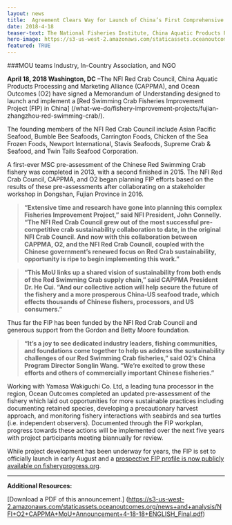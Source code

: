 ```yaml
---
layout: news
title:  Agreement Clears Way for Launch of China’s First Comprehensive Marine FIP
date: 2018-4-18
teaser-text: The National Fisheries Institute, China Aquatic Products Processing and Marketing Alliance, and Ocean Outcomes sign a Memorandum of Understanding for a Red Swimming Crab Fisheries Improvement Project (FIP) in China.
hero-image: https://s3-us-west-2.amazonaws.com/staticassets.oceanoutcomes.org/hero+photos/fujian-zhangzhou-red-swimming-crab-hero.jpg
featured: TRUE
---
```

###MOU teams Industry, In-Country Association, and NGO

**April 18, 2018 Washington, DC** –The NFI Red Crab Council, China Aquatic Products Processing and Marketing Alliance (CAPPMA), and Ocean Outcomes (O2) have signed a Memorandum of Understanding designed to launch and implement a [Red Swimming Crab Fisheries Improvement Project (FIP) in China] (/what-we-do/fishery-improvement-projects/fujian-zhangzhou-red-swimming-crab/).

The founding members of the NFI Red Crab Council include Asian Pacific Seafood, Bumble Bee Seafoods, Carrington Foods, Chicken of the Sea Frozen Foods, Newport International, Stavis Seafoods, Supreme Crab & Seafood, and Twin Tails Seafood Corporation.

A first-ever MSC pre-assessment of the Chinese Red Swimming Crab fishery was completed in 2013, with a second finished in 2015. The NFI Red Crab Council, CAPPMA, and O2 began planning FIP efforts based on the results of these pre-assessments after collaborating on a stakeholder workshop in Dongshan, Fujian Province in 2016.

>**“Extensive time and research have gone into planning this complex Fisheries Improvement Project,” said NFI President, John Connelly. “The NFI Red Crab Council grew out of the most successful pre-competitive crab sustainability collaboration to date, in the original NFI Crab Council. And now with this collaboration between CAPPMA, O2, and the NFI Red Crab Council, coupled with the Chinese government’s renewed focus on Red Crab sustainability, opportunity is ripe to begin implementing this work.”**

>**“This MoU links up a shared vision of sustainability from both ends of the Red Swimming Crab supply chain,” said CAPPMA President Dr. He Cui. “And our collective action will help secure the future of the fishery and a more prosperous China-US seafood trade, which effects thousands of Chinese fishers, processors, and US consumers.”**

Thus far the FIP has been funded by the NFI Red Crab Council and generous support from the Gordon and Betty Moore foundation.

>**“It’s a joy to see dedicated industry leaders, fishing communities, and foundations come together to help us address the sustainability challenges of our Red Swimming Crab fisheries,” said O2’s China Program Director Songlin Wang. “We’re excited to grow these efforts and others of commercially important Chinese fisheries.”**

Working with Yamasa Wakiguchi Co. Ltd, a leading tuna processor in the region, Ocean Outcomes completed an updated pre-assessment of the fishery which laid out opportunities for more sustainable practices including documenting retained species, developing a precautionary harvest approach, and monitoring fishery interactions with seabirds and sea turtles (i.e. independent observers). Documented through the FIP workplan, progress towards these actions will be implemented over the next five years with project participants meeting biannually for review.

While project development has been underway for years, the FIP is set to officially launch in early August and a <a href="https://fisheryprogress.org/fip-profile/prospective-china-fujian-zhangzhou-red-swimming-crab-bottom-trawl-pottrap" target="_blank">prospective FIP profile is now publicly available on fisheryprogress.org</a>.

----

**Additional Resources:**

[Download a PDF of this announcement.] (https://s3-us-west-2.amazonaws.com/staticassets.oceanoutcomes.org/news+and+analysis/NFI+O2+CAPPMA+MoU+Announcement+4-18-18+ENGLISH_Final.pdf)

